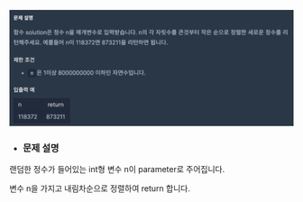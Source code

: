 ![](/img/정수내림차순으로배치하기.png)

* ### 문제 설명
랜덤한 정수가 들어있는 int형 변수 n이 parameter로 주어집니다.

변수 n을 가지고 내림차순으로 정렬하여 return 합니다.